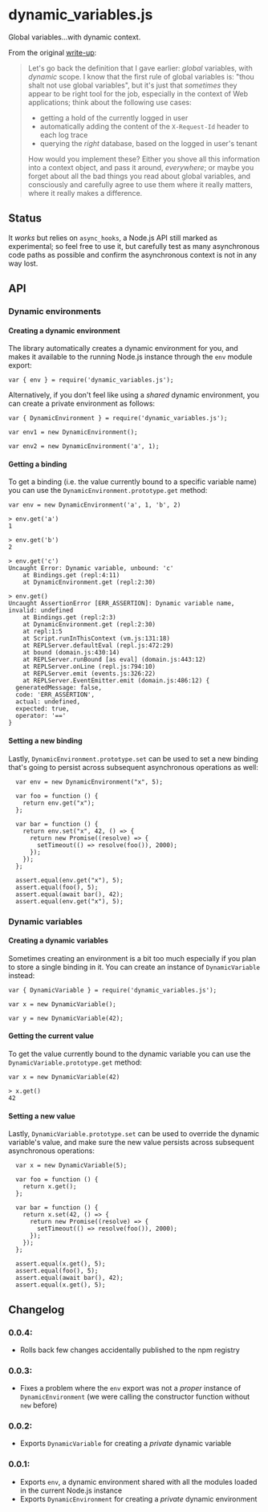 # dynamic_variables.js

Global variables...with dynamic context.

From the original [write-up](https://matteolandi.net/plan.html#day-2021-02-28):

> Let's go back the definition that I gave earlier: _global_ variables, with
> _dynamic_ scope. I know that the first rule of global variables is: "thou
> shalt not use global variables", but it's just that _sometimes_ they appear
> to be right tool for the job, especially in the context of Web applications;
> think about the following use cases:
>
> - getting a hold of the currently logged in user
> - automatically adding the content of the `X-Request-Id` header to each log
>   trace
> - querying the _right_ database, based on the logged in user's tenant
>
> How would you implement these? Either you shove all this information into
> a context object, and pass it around, _everywhere_; or maybe you forget about
> all the bad things you read about global variables, and consciously and
> carefully agree to use them where it really matters, where it really makes
> a difference.

## Status

It _works_ but relies on `async_hooks`, a Node.js API still marked as
experimental; so feel free to use it, but carefully test as many asynchronous
code paths as possible and confirm the asynchronous context is not in any way
lost.

## API

### Dynamic environments

#### Creating a dynamic environment

The library automatically creates a dynamic environment for you, and makes it
available to the running Node.js instance through the `env` module export:

    var { env } = require('dynamic_variables.js');

Alternatively, if you don't feel like using a _shared_ dynamic environment, you
can create a private environment as follows:

    var { DynamicEnvironment } = require('dynamic_variables.js');

    var env1 = new DynamicEnvironment();

    var env2 = new DynamicEnvironment('a', 1);

#### Getting a binding

To get a binding (i.e. the value currently bound to a specific variable name)
you can use the `DynamicEnvironment.prototype.get` method:

    var env = new DynamicEnvironment('a', 1, 'b', 2)

    > env.get('a')
    1

    > env.get('b')
    2

    > env.get('c')
    Uncaught Error: Dynamic variable, unbound: 'c'
        at Bindings.get (repl:4:11)
        at DynamicEnvironment.get (repl:2:30)

    > env.get()
    Uncaught AssertionError [ERR_ASSERTION]: Dynamic variable name, invalid: undefined
        at Bindings.get (repl:2:3)
        at DynamicEnvironment.get (repl:2:30)
        at repl:1:5
        at Script.runInThisContext (vm.js:131:18)
        at REPLServer.defaultEval (repl.js:472:29)
        at bound (domain.js:430:14)
        at REPLServer.runBound [as eval] (domain.js:443:12)
        at REPLServer.onLine (repl.js:794:10)
        at REPLServer.emit (events.js:326:22)
        at REPLServer.EventEmitter.emit (domain.js:486:12) {
      generatedMessage: false,
      code: 'ERR_ASSERTION',
      actual: undefined,
      expected: true,
      operator: '=='
    }

#### Setting a new binding

Lastly, `DynamicEnvironment.prototype.set` can be used to set a new binding
that's going to persist across subsequent asynchronous operations as well:

      var env = new DynamicEnvironment("x", 5);

      var foo = function () {
        return env.get("x");
      };

      var bar = function () {
        return env.set("x", 42, () => {
          return new Promise((resolve) => {
            setTimeout(() => resolve(foo()), 2000);
          });
        });
      };

      assert.equal(env.get("x"), 5);
      assert.equal(foo(), 5);
      assert.equal(await bar(), 42);
      assert.equal(env.get("x"), 5);

### Dynamic variables

#### Creating a dynamic variables

Sometimes creating an environment is a bit too much especially if you plan to
store a single binding in it. You can create an instance of `DynamicVariable`
instead:

    var { DynamicVariable } = require('dynamic_variables.js');

    var x = new DynamicVariable();

    var y = new DynamicVariable(42);

#### Getting the current value

To get the value currently bound to the dynamic variable you can
use the `DynamicVariable.prototype.get` method:

    var x = new DynamicVariable(42)

    > x.get()
    42

#### Setting a new value

Lastly, `DynamicVariable.prototype.set` can be used to override the dynamic
variable's value, and make sure the new value persists across subsequent
asynchronous operations:

      var x = new DynamicVariable(5);

      var foo = function () {
        return x.get();
      };

      var bar = function () {
        return x.set(42, () => {
          return new Promise((resolve) => {
            setTimeout(() => resolve(foo()), 2000);
          });
        });
      };

      assert.equal(x.get(), 5);
      assert.equal(foo(), 5);
      assert.equal(await bar(), 42);
      assert.equal(x.get(), 5);

## Changelog

### 0.0.4:

- Rolls back few changes accidentally published to the npm registry

### 0.0.3:

- Fixes a problem where the `env` export was not a _proper_ instance of
  `DynamicEnvironment` (we were calling the constructor function without `new`
  before)

### 0.0.2:

- Exports `DynamicVariable` for creating a _private_ dynamic variable

### 0.0.1:

- Exports `env`, a dynamic environment shared with all the modules loaded in
  the current Node.js instance
- Exports `DynamicEnvironment` for creating a _private_ dynamic environment
